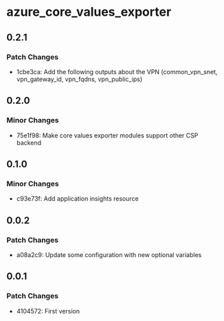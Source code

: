 # azure_core_values_exporter

## 0.2.1

### Patch Changes

- 1cbe3ca: Add the following outputs about the VPN (common_vpn_snet, vpn_gateway_id, vpn_fqdns, vpn_public_ips)

## 0.2.0

### Minor Changes

- 75e1f98: Make core values exporter modules support other CSP backend

## 0.1.0

### Minor Changes

- c93e73f: Add application insights resource

## 0.0.2

### Patch Changes

- a08a2c9: Update some configuration with new optional variables

## 0.0.1

### Patch Changes

- 4104572: First version
